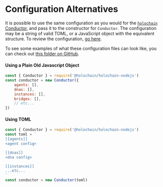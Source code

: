 # Configuration Alternatives

It is possible to use the same configuration as you would for the [`holochain` Conductor](./production_conductor.md), and pass it to the constructor for `Conductor`. The configuration may be a string of valid TOML, or a JavaScript object with the equivalent structure. To review the configuration, [go here](./intro_to_toml_config.md).

To see some examples of what these configuration files can look like, you can check out [this folder on GitHub](https://github.com/holochain/holochain-rust/tree/develop/conductor/example-config).

#### Using a Plain Old Javascript Object

```javascript
const { Conductor } = require('@holochain/holochain-nodejs')
const conductor = new Conductor({
    agents: [],
    dnas: [],
    instances: [],
    bridges: [],
    // etc...
})
```

#### Using TOML

```javascript
const { Conductor } = require('@holochain/holochain-nodejs')
const toml = `
[[agents]]
<agent config>

[[dnas]]
<dna config>

[[instances]]
...etc...
`
const conductor = new Conductor(toml)
```

